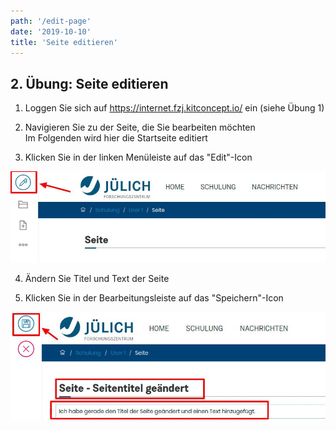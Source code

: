 ```yaml
---
path: '/edit-page'
date: '2019-10-10'
title: 'Seite editieren'
---
```


## 2. Übung: Seite editieren

1. Loggen Sie sich auf https://internet.fzj.kitconcept.io/ ein (siehe Übung 1)

2. Navigieren Sie zu der Seite, die Sie bearbeiten möchten</br>
   Im Folgenden wird hier die Startseite editiert

3. Klicken Sie in der linken Menüleiste auf das "Edit"-Icon

![edit](edit.png)

4. Ändern Sie Titel und Text der Seite

5. Klicken Sie in der Bearbeitungsleiste auf das "Speichern"-Icon

![edittedpage](edittedpage.png)
